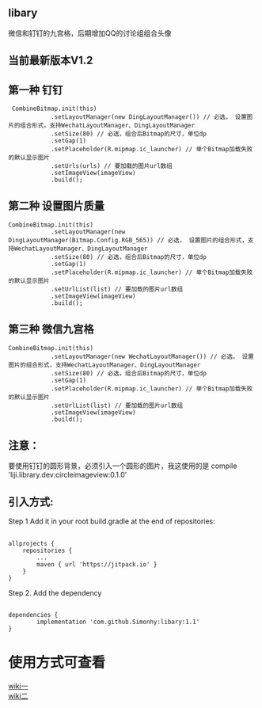 ## libary
  微信和钉钉的九宫格，后期增加QQ的讨论组组合头像 
## 当前最新版本V1.2
 
 ## 第一种  钉钉

     CombineBitmap.init(this)
                .setLayoutManager(new DingLayoutManager()) // 必选， 设置图片的组合形式，支持WechatLayoutManager、DingLayoutManager
                .setSize(80) // 必选，组合后Bitmap的尺寸，单位dp
                .setGap(1)
                .setPlaceholder(R.mipmap.ic_launcher) // 单个Bitmap加载失败的默认显示图片
                .setUrls(urls) // 要加载的图片url数组
                .setImageView(imageView)
                .build();


##  第二种 设置图片质量
    CombineBitmap.init(this)
                .setLayoutManager(new DingLayoutManager(Bitmap.Config.RGB_565)) // 必选， 设置图片的组合形式，支持WechatLayoutManager、DingLayoutManager
                .setSize(80) // 必选，组合后Bitmap的尺寸，单位dp
                .setGap(1)
                .setPlaceholder(R.mipmap.ic_launcher) // 单个Bitmap加载失败的默认显示图片
                .setUrlList(list) // 要加载的图片url数组
                .setImageView(imageView)
                .build();
## 第三种  微信九宫格
    CombineBitmap.init(this)
                .setLayoutManager(new WechatLayoutManager()) // 必选， 设置图片的组合形式，支持WechatLayoutManager、DingLayoutManager
                .setSize(80) // 必选，组合后Bitmap的尺寸，单位dp
                .setGap(1)
                .setPlaceholder(R.mipmap.ic_launcher) // 单个Bitmap加载失败的默认显示图片
                .setUrlList(list) // 要加载的图片url数组
                .setImageView(imageView)
                .build();

## 注意：
   要使用钉钉的圆形背景，必须引入一个圆形的图片，我这使用的是 
  compile 'liji.library.dev:circleimageview:0.1.0' 
## 引入方式:
 Step 1
 Add it in your root build.gradle at the end of repositories:
## 
    allprojects {
		repositories {
			...
			maven { url 'https://jitpack.io' }
		}
	}
 Step 2. Add the dependency
## 
	dependencies {
	        implementation 'com.github.Simonhy:libary:1.1'
	}

# 使用方式可查看 
  [wiki一](https://github.com/Simonhy/libary/wiki/%E4%BF%AE%E6%94%B9https:--github.com-SheHuan-CombineBitmaps)  
  [wiki二](https://github.com/Simonhy/libary/wiki/%E5%85%B7%E4%BD%93%E4%BD%BF%E7%94%A8%E6%96%B9%E5%BC%8F)
